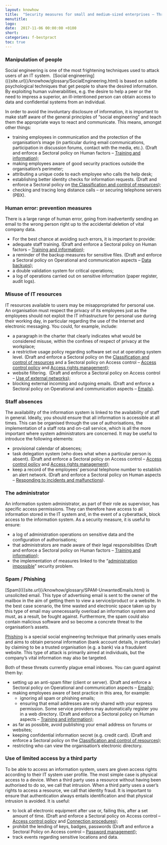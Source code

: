 ```yaml
---
layout: knowhow
title:  "Security measures for small and medium-sized enterprises – Threats to human resources"
menutitle:
logo:
date:  2017-11-06 00:00:00 +0100
short:
categories: f-bestpract
toc: true
---
```

<h3 class="titre-page">Manipulation of people</h3>
Social engineering is one of the most frightening techniques used to attack users of an IT system.  [Social engineering]({{site.url}}/knowhow/glossary/SocialEngineering.html) is based on subtle psychological techniques that get people to share the desired information.  By exploiting human vulnerabilities, e.g. the desire to help a peer or the need to impress a superior, an ill-intentioned person can obtain access to data and confidential systems from an individual.

In order to avoid the involuntary disclosure of information, it is important to make staff aware of the general principles of “social engineering” and teach them the appropriate ways to react and communicate. This means, amongst other things:

* training employees in communication and the protection of the organisation’s image (in particular during email communications, participation in discussion forums, contact with the media, etc.). (Draft and enforce a Sectoral policy on Human factors – [Training and information]({{site.url}}/knowhow/cisoapproach/SecurityPolicy-HumanFactors.html#training-and-information));
* making employees aware of good security practices outside the organisation’s perimeter;
* attributing a unique code to each employee who calls the help desk;
* establishing better identity checks for information requests. (Draft and enforce a Sectoral policy on [the Classification and control of resources]({{site.url}}/knowhow/cisoapproach/SecurityPolicy-ClassificationAndControlOfResources.html));
* checking and tracing long distance calls – or securing telephone servers (PBX).

<h3 class="titre-page">Human error: prevention measures</h3>
There is a large range of human error, going from inadvertently sending an email to the wrong person right up to the accidental deletion of vital company data.

* For the best chance at avoiding such errors, it is important to provide:
* adequate staff training. (Draft and enforce a Sectoral policy on Human factors – [Training and information]({{site.url}}/knowhow/cisoapproach/SecurityPolicy-HumanFactors.html#training-and-information));
* a reminder of the backup measures for sensitive files. (Draft and enforce a Sectoral policy on Operational and communication aspects – [Data backups]({{site.url}}/knowhow/cisoapproach/SecurityPolicy-OperationalAndCommunicationAspects.html#data-backups));
* a double validation system for critical operations;
* a log of operations carried out on sensitive information (paper register, audit logs).

<h3 class="titre-page">Misuse of IT resources</h3>
IT resources available to users may be misappropriated for personal use.  An organisation must respect the privacy of its employees just as the employees should not exploit the IT infrastructure for personal use during their working day, in particular regarding the use of the Internet and electronic messaging. You could, for example, include:

* a paragraph in the charter that clearly indicates what would be considered misuse, within the confines of respect of privacy at the workplace;
* a restrictive usage policy regarding software set out at operating system level. (Draft and enforce a Sectoral policy on the [Classification and control of resources]({{site.url}}/knowhow/cisoapproach/SecurityPolicy-ClassificationAndControlOfResources.html) and a Sectoral policy on Access control – [Access control policy]({{site.url}}/knowhow/cisoapproach/SecurityPolicy-AccessControl.html#access-control-policy) and [Access rights management]({{site.url}}/knowhow/cisoapproach/SecurityPolicy-AccessControl.html#access-rights-management));
* website filtering.  (Draft and enforce a Sectoral policy on Access control – [Use of external networks]({{site.url}}/knowhow/cisoapproach/SecurityPolicy-AccessControl.html#use-of-external-networks));
* blocking external incoming and outgoing emails. (Draft and enforce a Sectoral policy on Operational and communication aspects – [Emails]({{site.url}}/knowhow/cisoapproach/SecurityPolicy-OperationalAndCommunicationAspects.html#email)).

<h3 class="titre-page">Staff absences</h3>
The availability of the information system is linked to the availability of staff in general. Ideally, you should ensure that all information is accessible at all times. This can be organised through the use of authorisations, the implementation of a staff rota and on-call service, which is all the more important where system administrators are concerned. It may be useful to introduce the following elements:

* provisional calendar of absences;
* task delegation system (who does what when a particular person is absent). (Draft and enforce a Sectoral policy on Access control – [Access control policy]({{site.url}}/knowhow/cisoapproach/SecurityPolicy-AccessControl.html#access-control-policy) and [Access rights management]({{site.url}}/knowhow/cisoapproach/SecurityPolicy-AccessControl.html#access-rights-management));
* keep a record of the employees’ personal telephone number to establish an alert network. (Draft and enforce a Sectoral policy on Human aspects – [Responding to incidents and malfunctions]({{site.url}}/knowhow/cisoapproach/SecurityPolicy-HumanFactors.html#response-to-incidents-and-malfunctions)).

<h3 class="titre-page">The administrator</h3>
An information system administrator, as part of their role as supervisor, has specific access permissions. They can therefore have access to all information stored in the IT system and, in the event of a cyberattack, block access to the information system. As a security measure, it is useful to ensure:

* a log of administration operations on sensitive data and the configuration of authorisations;
* that administrators are made aware of their legal responsibilities (Draft and enforce a Sectoral policy on Human factors – [Training and information]({{site.url}}/knowhow/cisoapproach/SecurityPolicy-HumanFactors.html#training-and-information));
* the implementation of measures linked to the “[administration impossible]({{site.url}}/knowhow/bestpractices/SecurityMeasures4SME-Threats2Software.html#unavailability-of-administrators)” security problem.

<h3 class="titre-page">Spam / Phishing</h3>
[Spam]({{site.url}}/knowhow/glossary/SPAM-UnwantedEmails.html) is unsolicited email. This type of advertising email is sent to the owner of the mailbox in the aim of getting them to view a service/product or a website. In the best case scenario, the time wasted and electronic space taken up by this type of email may unnecessarily overload an information system and must, as a result, be fought against. Furthermore, the spam could also contain malicious software and so become a concrete threat to the organisation’s assets.

[Phishing]({{site.url}}/knowhow/glossary/Phishing.html) is a special social engineering technique that primarily uses emails and aims to obtain personal information (bank account details, in particular) by claiming to be a trusted organisation (e.g. a bank) via a fraudulent website. This type of attack is primarily aimed at individuals, but the company’s vital information may also be targeted.

Both of these threats currently plague email inboxes. You can guard against them by:

* setting up an anti-spam filter (client or server). (Draft and enforce a Sectoral policy on Operational and communication aspects – [Emails]({{site.url}}/knowhow/cisoapproach/SecurityPolicy-OperationalAndCommunicationAspects.html#email));
* making employees aware of best practice in this area, for example:
  * ignoring all spam or phishing emails;
  * ensuring that email addresses are only shared with your express permission. Some service providers may automatically register you in a web directory. (Draft and enforce a Sectoral policy on Human aspects – [Training and information]({{site.url}}/knowhow/cisoapproach/SecurityPolicy-HumanFactors.html#training-and-information));
* as far as possible, avoid publishing your email address on forums or websites;
* keeping confidential information secret (e.g. credit card). (Draft and enforce a Sectoral policy on the [Classification and control of resources]({{site.url}}/knowhow/cisoapproach/SecurityPolicy-ClassificationAndControlOfResources.html));
* restricting who can view the organisation’s electronic directory.

<h3 class="titre-page">Use of limited access by a third party</h3>
To be able to access an information system, users are given access rights according to their IT system user profile. The most simple case is physical access to a device. When a third party uses a resource without having been authorised to do so, we call that intrusion. When a third party uses a user’s rights to access a resource, we call that identity fraud. It is important to ensure that authentication always entails identification and that physical intrusion is avoided. It is useful:

* to lock all electronic equipment after use or, failing this, after a set amount of time. (Draft and enforce a Sectoral policy on Access control – [Access control policy]({{site.url}}/knowhow/cisoapproach/SecurityPolicy-AccessControl.html#access-control-policy) and [Connection procedures]({{site.url}}/knowhow/cisoapproach/SecurityPolicy-AccessControl.html#connection-procedures));
* prohibit the lending of keys, badges, passwords (Draft and enforce a Sectoral Policy on Access control – [Password management]({{site.url}}/knowhow/cisoapproach/SecurityPolicy-AccessControl.html#password-management));
* track events regarding sensitive locations and data.
